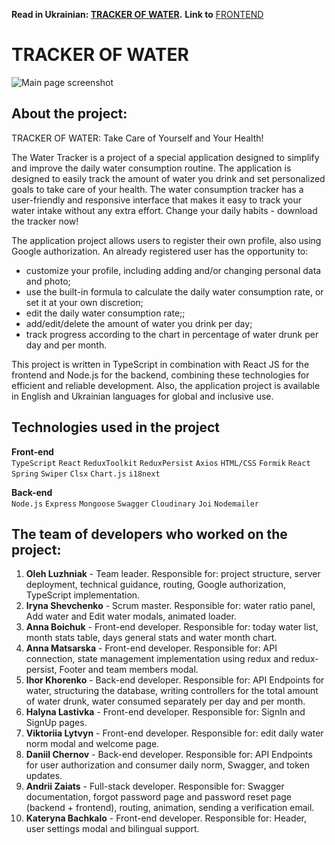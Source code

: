 **Read in Ukrainian: [TRACKER OF WATER](README.md).**
**Link to** [FRONTEND](https://github.com/luzhnyak/aqua-frontend)

# TRACKER OF WATER

![Main page screenshot](./src/images/Main_page.png)

## About the project:

TRACKER OF WATER: Take Care of Yourself and Your Health!

The Water Tracker is a project of a special application designed to simplify and improve the daily water consumption routine. The application is designed to easily track the amount of water you drink and set personalized goals to take care of your health. The water consumption tracker has a user-friendly and responsive interface that makes it easy to track your water intake without any extra effort.
Change your daily habits - download the tracker now!

The application project allows users to register their own profile, also using Google authorization.
An already registered user has the opportunity to:

- customize your profile, including adding and/or changing personal data and photo;
- use the built-in formula to calculate the daily water consumption rate, or set it at your own discretion;
- edit the daily water consumption rate;;
- add/edit/delete the amount of water you drink per day;
- track progress according to the chart in percentage of water drunk per day and per month.

This project is written in TypeScript in combination with React JS for the frontend and Node.js for the backend, combining these technologies for efficient and reliable development. Also, the application project is available in English and Ukrainian languages for global and inclusive use.

## Technologies used in the project

**Front-end**<br />
`TypeScript` `React` `ReduxToolkit` `ReduxPersist` `Axios` `HTML/CSS` `Formik`
`React Spring` `Swiper` `Clsx` `Chart.js` `i18next`

**Back-end**<br />
`Node.js` `Express` `Mongoose` `Swagger` `Cloudinary` `Joi` `Nodemailer`

## The team of developers who worked on the project:

1. **Oleh Luzhniak** - Team leader. Responsible for: project structure, server deployment, technical guidance, routing, Google authorization, TypeScript implementation.
2. **Iryna Shevchenko** - Scrum master. Responsible for: water ratio panel, Add water and Edit water modals, animated loader.
3. **Anna Boichuk** - Front-end developer. Responsible for: today water list, month stats table, days general stats and water month chart.
4. **Anna Matsarska** - Front-end developer. Responsible for: API connection, state management implementation using redux and redux-persist, Footer and team members modal.
5. **Ihor Khorenko** - Back-end developer. Responsible for: API Endpoints for water, structuring the database, writing controllers for the total amount of water drunk, water consumed separately per day and per month.
6. **Halyna Lastivka** - Front-end developer. Responsible for: SignIn and SignUp pages.
7. **Viktoriia Lytvyn** - Front-end developer. Responsible for: edit daily water norm modal and welcome page.
8. **Daniil Chernov** - Back-end developer. Responsible for: API Endpoints for user authorization and consumer daily norm, Swagger, and token updates.
9. **Andrii Zaiats** - Full-stack developer. Responsible for: Swagger documentation, forgot password page and password reset page (backend + frontend), routing, animation, sending a verification email.
10. **Kateryna Bachkalo** - Front-end developer. Responsible for: Header, user settings modal and bilingual support.
